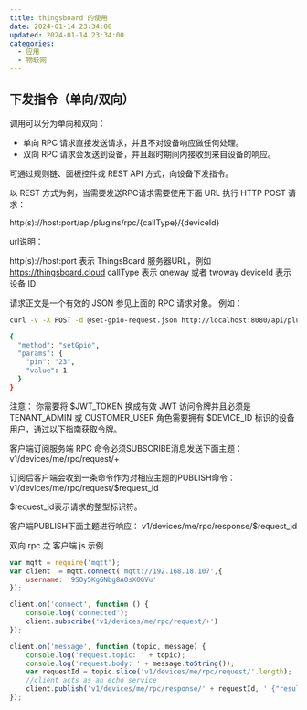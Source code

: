 ```yaml
---
title: thingsboard 的使用
date: 2024-01-14 23:34:00
updated: 2024-01-14 23:34:00
categories:
  - 应用
  - 物联网
---
```


## 下发指令（单向/双向）

调用可以分为单向和双向：

* 单向 RPC 请求直接发送请求，并且不对设备响应做任何处理。
* 双向 RPC 请求会发送到设备，并且超时期间内接收到来自设备的响应。

可通过规则链、面板控件或 REST API 方式，向设备下发指令。

以  REST 方式为例，当需要发送RPC请求需要使用下面 URL 执行 HTTP POST 请求：

http(s)://host:port/api/plugins/rpc/{callType}/{deviceId}

url说明：

http(s)://host:port 表示 ThingsBoard 服务器URL，例如 https://thingsboard.cloud
callType 表示 oneway 或者 twoway
deviceId 表示设备 ID

请求正文是一个有效的 JSON 参见上面的 RPC 请求对象。
例如：

```sh
curl -v -X POST -d @set-gpio-request.json http://localhost:8080/api/plugins/rpc/twoway/$DEVICE_ID \--header "Content-Type:application/json" \--header "X-Authorization: $JWT_TOKEN"

{
  "method": "setGpio",
  "params": {
    "pin": "23",
    "value": 1
  }
}
```

注意： 你需要将 $JWT_TOKEN 换成有效 JWT 访问令牌并且必须是 TENANT_ADMIN 或 CUSTOMER_USER 角色需要拥有 $DEVICE_ID 标识的设备用户，通过以下指南获取令牌。

客户端订阅服务端 RPC 命令必须SUBSCRIBE消息发送下面主题：
v1/devices/me/rpc/request/+

订阅后客户端会收到一条命令作为对相应主题的PUBLISH命令：
v1/devices/me/rpc/request/$request_id

$request_id表示请求的整型标识符。

客户端PUBLISH下面主题进行响应：
v1/devices/me/rpc/response/$request_id

双向 rpc 之 客户端 js 示例

```js
var mqtt = require('mqtt');
var client  = mqtt.connect('mqtt://192.168.18.107',{
    username: '9SOy5KgGNbg8AOsXOGVu'
});

client.on('connect', function () {
    console.log('connected');
    client.subscribe('v1/devices/me/rpc/request/+')
});

client.on('message', function (topic, message) {
    console.log('request.topic: ' + topic);
    console.log('request.body: ' + message.toString());
    var requestId = topic.slice('v1/devices/me/rpc/request/'.length);
    //client acts as an echo service
    client.publish('v1/devices/me/rpc/response/' + requestId, ' {"result" : "ok"}');
});
```
